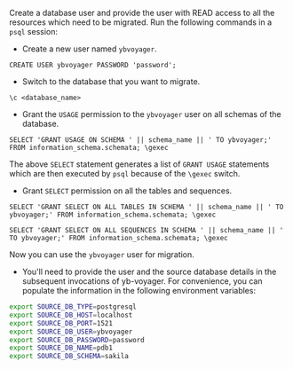
Create a database user and provide the user with READ access to all the resources which need to be migrated. Run the following commands in a `psql` session:

- Create a new user named `ybvoyager`.

```psql
CREATE USER ybvoyager PASSWORD 'password';
```

- Switch to the database that you want to migrate.

```psql
\c <database_name>
```

- Grant the `USAGE` permission to the `ybvoyager` user on all schemas of the database.

```psql
SELECT 'GRANT USAGE ON SCHEMA ' || schema_name || ' TO ybvoyager;' FROM information_schema.schemata; \gexec
```

The above `SELECT` statement generates a list of `GRANT USAGE` statements which are then executed by `psql` because of the `\gexec` switch.

- Grant `SELECT` permission on all the tables and sequences.

```psql
SELECT 'GRANT SELECT ON ALL TABLES IN SCHEMA ' || schema_name || ' TO ybvoyager;' FROM information_schema.schemata; \gexec

SELECT 'GRANT SELECT ON ALL SEQUENCES IN SCHEMA ' || schema_name || ' TO ybvoyager;' FROM information_schema.schemata; \gexec
```

Now you can use the `ybvoyager` user for migration.

- You'll need to provide the user and the source database details in the subsequent invocations of yb-voyager. For convenience, you can populate the information in the following environment variables:

```sh
export SOURCE_DB_TYPE=postgresql
export SOURCE_DB_HOST=localhost
export SOURCE_DB_PORT=1521
export SOURCE_DB_USER=ybvoyager
export SOURCE_DB_PASSWORD=password
export SOURCE_DB_NAME=pdb1
export SOURCE_DB_SCHEMA=sakila
```